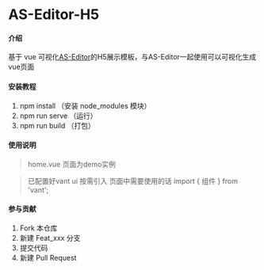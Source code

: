 # AS-Editor-H5

#### 介绍
基于 vue 可视化[AS-Editor](https://gitee.com/was666/as-editor.git)的H5展示模板，与AS-Editor一起使用可以可视化生成vue页面

#### 安装教程

1.  npm install （安装 node_modules 模块）
2.  npm run serve （运行）
3.  npm run build （打包）

#### 使用说明
> home.vue 页面为demo实例

> 已配置好vant ui 按需引入
页面中需要使用的话 import { 组件 } from 'vant';

#### 参与贡献

1.  Fork 本仓库
2.  新建 Feat_xxx 分支
3.  提交代码
4.  新建 Pull Request


